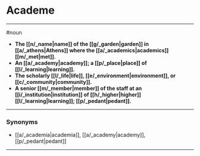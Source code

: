 # Academe
---
#noun
- **The [[n/_name|name]] of the [[g/_garden|garden]] in [[a/_athens|Athens]] where the [[a/_academics|academics]] [[m/_met|met]].**
- **An [[a/_academy|academy]]; a [[p/_place|place]] of [[l/_learning|learning]].**
- **The scholarly [[l/_life|life]], [[e/_environment|environment]], or [[c/_community|community]].**
- **A senior [[m/_member|member]] of the staff at an [[i/_institution|institution]] of [[h/_higher|higher]] [[l/_learning|learning]]; [[p/_pedant|pedant]].**
---
### Synonyms
- [[a/_academia|academia]], [[a/_academy|academy]], [[p/_pedant|pedant]]
---
